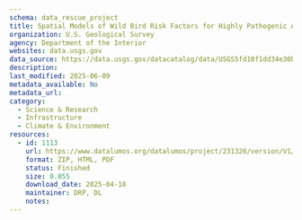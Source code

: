 ```yaml
---
schema: data_rescue_project 
title: Spatial Models of Wild Bird Risk Factors for Highly Pathogenic A(H5N1) Avian Influenza Virus Transmission
organization: U.S. Geological Survey
agency: Department of the Interior
websites: data.usgs.gov
data_source: https://data.usgs.gov/datacatalog/data/USGS5fd10f1dd34e30b91239b703
description: 
last_modified: 2025-06-09
metadata_available: No
metadata_url: 
category:
  - Science & Research 
  - Infrastructure 
  - Climate & Environment 
resources:
  - id: 1113
    url: https://www.datalumos.org/datalumos/project/231326/version/V1/view
    format: ZIP, HTML, PDF
    status: Finished
    size: 0.055
    download_date: 2025-04-18
    maintainer: DRP, DL
    notes: 
---
```

